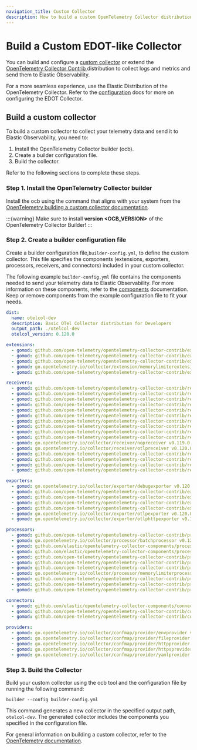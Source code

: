 ```yaml
---
navigation_title: Custom Collector
description: How to build a custom OpenTelemetry Collector distribution similar to EDOT.
---
```


# Build a Custom EDOT-like Collector

You can build and configure a [custom collector](https://opentelemetry.io/docs/collector/custom-collector/) or extend the [OpenTelemetry Collector Contrib ](https://github.com/open-telemetry/opentelemetry-collector-contrib) distribution to collect logs and metrics and send them to Elastic Observability.

For a more seamless experience, use the Elastic Distribution of the OpenTelemetry Collector.
Refer to the [configuration](./config/index) docs for more on configuring the EDOT Collector.

## Build a custom collector

To build a custom collector to collect your telemetry data and send it to Elastic Observability, you need to:

1. Install the OpenTelemetry Collector builder (ocb).
1. Create a builder configuration file.
1. Build the collector.

Refer to the following sections to complete these steps.

### Step 1. Install the OpenTelemetry Collector builder
Install the ocb using the command that aligns with your system from the [OpenTelemetry building a custom collector documentation](https://opentelemetry.io/docs/collector/custom-collector/#step-1---install-the-builder).

:::{warning}
Make sure to install **version <OCB_VERSION>** of the OpenTelemetry Collector Builder!
:::

### Step 2. Create a builder configuration file
Create a builder configuration file,`builder-config.yml`, to define the custom collector. This file specifies the components (extensions, exporters, processors, receivers, and connectors) included in your custom collector.

The following example `builder-config.yml` file contains the components needed to send your telemetry data to Elastic Observability. For more information on these components, refer to the [components](./components) documentation. Keep or remove components from the example configuration file to fit your needs.

``` yaml
dist:
  name: otelcol-dev
  description: Basic OTel Collector distribution for Developers
  output_path: ./otelcol-dev
  otelcol_version: 0.120.0

extensions:
  - gomod: github.com/open-telemetry/opentelemetry-collector-contrib/extension/storage/filestorage v0.120.1
  - gomod: github.com/open-telemetry/opentelemetry-collector-contrib/extension/healthcheckextension v0.120.1
  - gomod: github.com/open-telemetry/opentelemetry-collector-contrib/extension/observer/k8sobserver v0.120.1
  - gomod: go.opentelemetry.io/collector/extension/memorylimiterextension v0.120.0
  - gomod: github.com/open-telemetry/opentelemetry-collector-contrib/extension/pprofextension v0.120.1

receivers:
  - gomod: github.com/open-telemetry/opentelemetry-collector-contrib/receiver/filelogreceiver v0.120.1
  - gomod: github.com/open-telemetry/opentelemetry-collector-contrib/receiver/hostmetricsreceiver v0.120.1
  - gomod: github.com/open-telemetry/opentelemetry-collector-contrib/receiver/httpcheckreceiver v0.120.1
  - gomod: github.com/open-telemetry/opentelemetry-collector-contrib/receiver/jaegerreceiver v0.120.1
  - gomod: github.com/open-telemetry/opentelemetry-collector-contrib/receiver/jmxreceiver v0.120.1
  - gomod: github.com/open-telemetry/opentelemetry-collector-contrib/receiver/k8sclusterreceiver v0.120.1
  - gomod: github.com/open-telemetry/opentelemetry-collector-contrib/receiver/k8sobjectsreceiver v0.120.1
  - gomod: github.com/open-telemetry/opentelemetry-collector-contrib/receiver/kafkareceiver v0.120.1
  - gomod: github.com/open-telemetry/opentelemetry-collector-contrib/receiver/kubeletstatsreceiver v0.120.1
  - gomod: github.com/open-telemetry/opentelemetry-collector-contrib/receiver/nginxreceiver v0.120.1
  - gomod: go.opentelemetry.io/collector/receiver/nopreceiver v0.119.0
  - gomod: go.opentelemetry.io/collector/receiver/otlpreceiver v0.120.0
  - gomod: github.com/open-telemetry/opentelemetry-collector-contrib/receiver/prometheusreceiver v0.120.1
  - gomod: github.com/open-telemetry/opentelemetry-collector-contrib/receiver/receivercreator v0.120.1
  - gomod: github.com/open-telemetry/opentelemetry-collector-contrib/receiver/redisreceiver v0.120.1
  - gomod: github.com/open-telemetry/opentelemetry-collector-contrib/receiver/zipkinreceiver v0.120.1

exporters:
  - gomod: go.opentelemetry.io/collector/exporter/debugexporter v0.120.0
  - gomod: github.com/open-telemetry/opentelemetry-collector-contrib/exporter/elasticsearchexporter v0.120.1
  - gomod: github.com/open-telemetry/opentelemetry-collector-contrib/exporter/fileexporter v0.120.1
  - gomod: github.com/open-telemetry/opentelemetry-collector-contrib/exporter/kafkaexporter v0.120.1
  - gomod: github.com/open-telemetry/opentelemetry-collector-contrib/exporter/loadbalancingexporter v0.120.1
  - gomod: go.opentelemetry.io/collector/exporter/otlpexporter v0.120.0
  - gomod: go.opentelemetry.io/collector/exporter/otlphttpexporter v0.120.0

processors:
  - gomod: github.com/open-telemetry/opentelemetry-collector-contrib/processor/attributesprocessor v0.120.1
  - gomod: go.opentelemetry.io/collector/processor/batchprocessor v0.120.0
  - gomod: github.com/elastic/opentelemetry-collector-components/processor/elasticinframetricsprocessor v0.13.0
  - gomod: github.com/elastic/opentelemetry-collector-components/processor/elastictraceprocessor v0.4.1
  - gomod: github.com/open-telemetry/opentelemetry-collector-contrib/processor/filterprocessor v0.120.1
  - gomod: github.com/open-telemetry/opentelemetry-collector-contrib/processor/geoipprocessor v0.120.1
  - gomod: github.com/open-telemetry/opentelemetry-collector-contrib/processor/k8sattributesprocessor v0.120.1
  - gomod: go.opentelemetry.io/collector/processor/memorylimiterprocessor v0.119.0
  - gomod: github.com/open-telemetry/opentelemetry-collector-contrib/processor/resourcedetectionprocessor v0.120.1
  - gomod: github.com/open-telemetry/opentelemetry-collector-contrib/processor/resourceprocessor v0.120.1
  - gomod: github.com/open-telemetry/opentelemetry-collector-contrib/processor/transformprocessor v0.120.1

connectors:
  - gomod: github.com/elastic/opentelemetry-collector-components/connector/elasticapmconnector v0.2.0
  - gomod: github.com/open-telemetry/opentelemetry-collector-contrib/connector/routingconnector v0.120.1
  - gomod: github.com/open-telemetry/opentelemetry-collector-contrib/connector/spanmetricsconnector v0.120.1

providers:
  - gomod: go.opentelemetry.io/collector/confmap/provider/envprovider v1.26.0
  - gomod: go.opentelemetry.io/collector/confmap/provider/fileprovider v1.26.0
  - gomod: go.opentelemetry.io/collector/confmap/provider/httpprovider v1.26.0
  - gomod: go.opentelemetry.io/collector/confmap/provider/httpsprovider v1.26.0
  - gomod: go.opentelemetry.io/collector/confmap/provider/yamlprovider v1.26.0
```

### Step 3. Build the Collector
Build your custom collector using the ocb tool and the configuration file by running the following command:

`builder --config builder-config.yml`

This command generates a new collector in the specified output path, `otelcol-dev`. The generated collector includes the components you specified in the configuration file.

For general information on building a custom collector, refer to the [OpenTelemetry documentation](https://opentelemetry.io/docs/collector/custom-collector/#step-1---install-the-builder).

